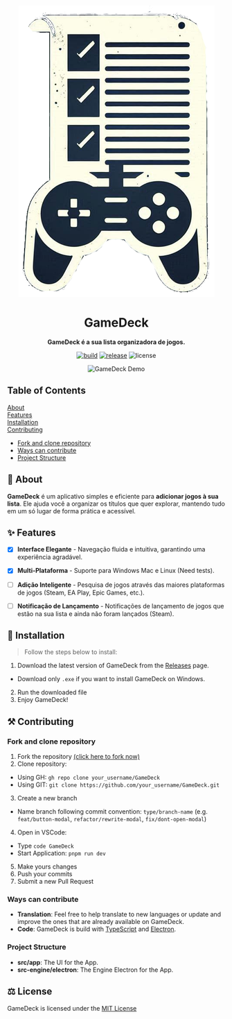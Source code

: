 <div align="center">
  <img src="./favicon.png" alt="GameDeck Icons" />
  <h1>GameDeck</h1>

  <p>
    <strong>GameDeck é a sua lista organizadora de jogos.</strong>
  </p>

[![build](https://img.shields.io/github/actions/workflow/status/duhnunes/gamedeck/build.yml)](https://github.com/duhnunes/gamedeck/actions)
[![release](https://img.shields.io/github/package-json/v/duhnunes/gamedeck)](https://github.com/duhnunes/gamedeck/releases)
![license](https://img.shields.io/badge/license-MIT-green?style=flat)

![GameDeck Demo](./docs/demo.png)

</div>

## Table of Contents

[About](#about)  
[Features](#features)  
[Installation](#installation)  
[Contributing](#contributing)

- [Fork and clone repository](#fork-and-clone-repository)
- [Ways can contribute](#ways-can-contribute)
- [Project Structure](#project-structure)

<!-- [Contributors](#-contributors) -->

## 📝 About

**GameDeck** é um aplicativo simples e eficiente para **adicionar jogos à sua lista**. Ele ajuda você a organizar os títulos que quer explorar, mantendo tudo em um só lugar de forma prática e acessível.

## ✨ Features

- [x] **Interface Elegante** - Navegação fluida e intuitiva, garantindo uma experiência agradável.
- [x] **Multi-Plataforma** - Suporte para Windows Mac e Linux (Need tests).


- [ ] **Adição Inteligente** - Pesquisa de jogos através das maiores plataformas de jogos (Steam, EA Play, Epic Games, etc.).
- [ ] **Notificação de Lançamento** - Notificações de lançamento de jogos que estão na sua lista e ainda não foram lançados (Steam).

## 💾 Installation

> Follow the steps below to install:

1. Download the latest version of GameDeck from the [Releases](https://github.com/duhnunes/gamedeck/releases/latest) page.

- Download only `.exe` if you want to install GameDeck on Windows.

2. Run the downloaded file
3. Enjoy GameDeck!

## ⚒️ Contributing

### Fork and clone repository

1. Fork the repository [(click here to fork now)](https://github.com/duhnunes/gamedeck/fork)
2. Clone repository:

- Using GH: `gh repo clone your_username/GameDeck`
- Using GIT: `git clone https://github.com/your_username/GameDeck.git`

3. Create a new branch
  - Name branch following commit convention: `type/branch-name` (e.g. `feat/button-modal`, `refactor/rewrite-modal`, `fix/dont-open-modal`)

4. Open in VSCode:
  - Type `code GameDeck`
  - Start Application: `pnpm run dev`

5. Make yours changes
6. Push your commits
7. Submit a new Pull Request

### Ways can contribute

- **Translation**: Feel free to help translate to new languages or update and improve the ones that are already available on GameDeck.
- **Code**: GameDeck is build with <ins>TypeScript</ins> and <ins>Electron</ins>.

### Project Structure

- **src/app**: The UI for the App.
- **src-engine/electron**: The Engine Electron for the App.

<!-- ## 👥 Contributors

<a href="https://github.com/duhnunes/gamedeck/graphs/contributors">
  <img src="https://contrib.rocks/image?repo=duhnunes/gamedeck" />
</a> -->

## ⚖️ License

GameDeck is licensed under the [MIT License](LICENSE)
